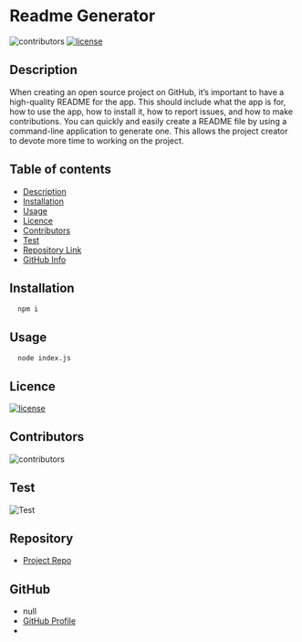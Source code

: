 
# Readme Generator

![contributors](https://img.shields.io/badge/MadeBY-poly--singh-green)
[![license](https://img.shields.io/badge/license-Apache-blue)](https://shields.io)
## Description 
When creating an open source project on GitHub, it’s important to have a high-quality README for the app. This should include what the app is for, how to use the app, how to install it, how to report issues, and how to make contributions.
You can quickly and easily create a README file by using a command-line application to generate one. This allows the project creator to devote more time to working on the project.
## Table of contents
- [Description](#Description)
- [Installation](#Installation)
- [Usage](#Usage)
- [Licence](#Licence)
- [Contributors](#Contributors)
- [Test](#Test)
- [Repository Link](#Repository)
- [GitHub Info](#GitHub) 
## Installation
      npm i        
## Usage
      node index.js        
## Licence
[![license](https://img.shields.io/badge/license-Apache-blue)](https://shields.io)

## Contributors
![contributors](https://img.shields.io/badge/MadeBY-poly--singh-green)
## Test
![Test](https://img.shields.io/badge/test-100%25-green)
## Repository
- [Project Repo](https://github.com/poly-singh/Readme_generator_Homework)
## GitHub

- null
- [GitHub Profile](https://github.com/poly-singh)
- <undefined>
